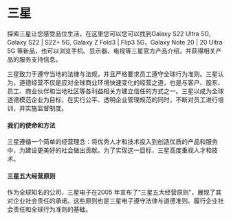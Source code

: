 # 

# 三星

探索三星让您感受品位生活，在这里您可以您可以找到Galaxy S22 Ultra 5G, Galaxy S22 | S22+ 5G, Galaxy Z Fold3 | Flip3 5G，Galaxy Note 20 | 20 Ultra 5G 等新品，也可以浏览手机、显示器、电视等三星官方产品介绍，并获得相关产品的服务支持信息。

三星致力于遵守当地的法律与法规，并且严格要求员工遵守全球行为准则。三星认为，道德经营不仅是应对全球商业环境快速变化的经营之道，也是与客户、股东、员工、商业伙伴和当地社区等各利益相关方建立信任的方式之一。三星以成为全球道德模范企业为目标，在实行公平、透明企业管理规范的同时，不断对员工进行培训，并实施监督制度。

#### 我们的使命和方法

三星遵循一个简单的经营理念：将优秀人才和技术投入到创造优质的产品和服务中，为建设更美好的社会做出贡献。为了实现这一目标，三星高度重视人才和技术。

#### 三星五大经营原则

作为全球知名的公司，三星电子在2005 年宣布了“三星五大经营原则”，展现了其对企业社会责任的承诺。这些原则也是三星电子遵守法律与道德准则、履行企业社会责任和全球行为准则的基础。

